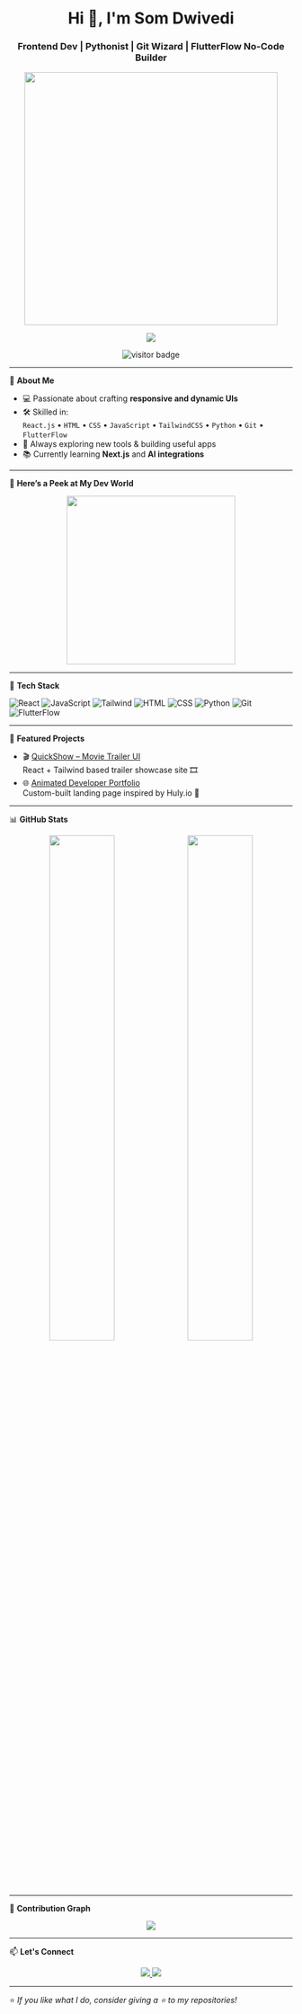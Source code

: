 <h1 align="center">Hi 👋, I'm Som Dwivedi</h1>
<h3 align="center">Frontend Dev | Pythonist | Git Wizard | FlutterFlow No-Code Builder</h3>

<p align="center">
  <img src="https://media2.giphy.com/media/v1.Y2lkPTc5MGI3NjExdnBnM2E0czFmdmFobmllNXYydzVjeWRrZzM2ejBvdjdmbnl5dTFiZCZlcD12MV9pbnRlcm5hbF9naWZfYnlfaWQmY3Q9Zw/f3iwJFOVOwuy7K6FFw/giphy.gif" width="450" />
</p>

<p align="center">
  <img src="https://readme-typing-svg.herokuapp.com?font=Fira+Code&weight=500&size=22&pause=1000&color=61DAFB&center=true&vCenter=true&width=435&lines=Frontend+Developer+with+Python;Git+Master+and+UI+Designer;Building+No-code+Apps+with+FlutterFlow;Loves+clean,+scalable+code" />
</p>

<p align="center">
  <img src="https://komarev.com/ghpvc/?username=Som-tech-68&label=Visitors&color=0e75b6&style=flat" alt="visitor badge"/>
</p>

---

🌟 **About Me**

- 💻 Passionate about crafting **responsive and dynamic UIs**  
- 🛠 Skilled in:  
  `React.js` • `HTML` • `CSS` • `JavaScript` • `TailwindCSS` • `Python` • `Git` • `FlutterFlow`
- 🚀 Always exploring new tools & building useful apps
- 📚 Currently learning **Next.js** and **AI integrations**

---

📸 **Here’s a Peek at My Dev World**

<p align="center">
  <img src="https://plus.unsplash.com/premium_vector-1727448490518-477e95ae1ca3?q=80&w=687&auto=format&fit=crop&ixlib=rb-4.1.0&ixid=M3wxMjA3fDB8MHxwaG90by1wYWdlfHx8fGVufDB8fHx8fA%3D%3D" width="300" />
</p>

---

🔨 **Tech Stack**

![React](https://img.shields.io/badge/React-%2320232a.svg?style=for-the-badge&logo=react&logoColor=61DAFB)
![JavaScript](https://img.shields.io/badge/JavaScript-F7DF1E?style=for-the-badge&logo=javascript&logoColor=black)
![Tailwind](https://img.shields.io/badge/TailwindCSS-06B6D4?style=for-the-badge&logo=tailwindcss&logoColor=white)
![HTML](https://img.shields.io/badge/HTML5-e34c26?style=for-the-badge&logo=html5&logoColor=white)
![CSS](https://img.shields.io/badge/CSS3-264de4?style=for-the-badge&logo=css3&logoColor=white)
![Python](https://img.shields.io/badge/Python-3776AB?style=for-the-badge&logo=python&logoColor=white)
![Git](https://img.shields.io/badge/Git-F05032?style=for-the-badge&logo=git&logoColor=white)
![FlutterFlow](https://img.shields.io/badge/FlutterFlow-7756FF?style=for-the-badge&logo=flutter&logoColor=white)

---

📌 **Featured Projects**

- 🎬 [QuickShow – Movie Trailer UI](https://github.com/Som-tech-68/quickshow)  
  React + Tailwind based trailer showcase site 🎞️  
- 🌐 [Animated Developer Portfolio](https://github.com/Som-tech-68/portfolio)  
  Custom-built landing page inspired by Huly.io 💼

---

📊 **GitHub Stats**

<p align="center">
  <img src="https://github-readme-stats.vercel.app/api?username=Som-tech-68&show_icons=true&theme=react" width="48%" />
  <img src="https://github-readme-streak-stats.herokuapp.com/?user=Som-tech-68&theme=react" width="48%" />
</p>

---

🌱 **Contribution Graph**

<p align="center">
  <img src="https://github-readme-activity-graph.vercel.app/graph?username=Som-tech-68&theme=react-dark" />
</p>

---

📫 **Let's Connect**

<p align="center">
  <a href="mailto:your-email@gmail.com">
    <img src="https://img.shields.io/badge/Gmail-D14836?style=for-the-badge&logo=gmail&logoColor=white" />
  </a>
  <a href="https://linkedin.com/in/your-link">
    <img src="https://img.shields.io/badge/LinkedIn-blue?style=for-the-badge&logo=linkedin" />
  </a>
</p>

---

⭐ *If you like what I do, consider giving a ⭐ to my repositories!*
